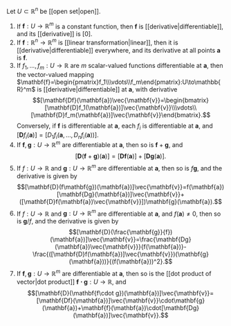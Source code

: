 Let $U\subset\mathbb{R}^n$ be [[open set|open]].
1. If $\mathbf{f}:U\to\mathbb{R}^m$ is a constant function, then $\mathbf{f}$ is [[derivative|differentiable]], and its [[derivative]] is $[0]$.
2. If $\mathbf{f}:\mathbb{R}^n\to\mathbb{R}^m$ is [[linear transformation|linear]], then it is [[derivative|differentiable]] everywhere, and its derivative at all points $\mathbf{a}$ is $\mathbf{f}$.
3. If $f_1,...,f_m:U\to\mathbb{R}$ are $m$ scalar-valued functions differentiable at $\mathbf{a}$, then the vector-valued mapping $\mathbf{f}=\begin{pmatrix}f_1\\\vdots\\f_m\end{pmatrix}:U\to\mathbb{R}^m$ is [[derivative|differentiable]] at $\mathbf{a}$, with derivative $$[\mathbf{Df}(\mathbf{a})\vec{\mathbf{v}}=\begin{bmatrix}[\mathbf{D}f_1(\mathbf{a})]\vec{\mathbf{v}}\\\vdots\\ [\mathbf{D}f_m(\mathbf{a})]\vec{\mathbf{v}}\end{bmatrix}.$$Conversely, if $\mathbf{f}$ is differentiable at $\mathbf{a}$, each $f_i$ is differentiable at $\mathbf{a}$, and $[\mathbf{D}f_i(\mathbf{a})]=[D_1f_i(\mathbf{a},...,D_nf_i(\mathbf{a}))]$.
4. If $\mathbf{f},\mathbf{g}:U\to\mathbb{R}^m$ are differentiable at $\mathbf{a}$, then so is $\mathbf{f}+\mathbf{g}$, and $$[\mathbf{D}(\mathbf{f}+\mathbf{g})(\mathbf{a})]=[\mathbf{Df}(\mathbf{a})]+[\mathbf{Dg}(\mathbf{a})].$$
5. If $f:U\to\mathbb{R}$ and $\mathbf{g}:U\to\mathbb{R}^m$ are differentiable at $\mathbf{a}$, then so is $f\mathbf{g}$, and the derivative is given by $$[\mathbf{D}(f\mathbf{g})(\mathbf{a})]\vec{\mathbf{v}}=f(\mathbf{a})[\mathbf{Dg}(\mathbf{a})]\vec{\mathbf{v}}+([\mathbf{D}f(\mathbf{a})\vec{\mathbf{v}}])\mathbf{g}(\mathbf{a}).$$
6. If $f:U\to\mathbb{R}$ and $\mathbf{g}:U\to\mathbb{R}^m$ are differentiable at $\mathbf{a}$, and $f(\mathbf{a})\ne0$, then so is $\mathbf{g}/f$, and the derivative is given by $$[\mathbf{D}(\frac{\mathbf{g}}{f})(\mathbf{a})]\vec{\mathbf{v}}=\frac{\mathbf{Dg}(\mathbf{a})\vec{\mathbf{v}}}{f(\mathbf{a})}-\frac{([\mathbf{D}f(\mathbf{a})]\vec{\mathbf{v}})(\mathbf{g}(\mathbf{a}))}{(f(\mathbf{a}))^2}.$$
7. If $\mathbf{f},\mathbf{g}:U\to\mathbb{R}^m$ are differentiable at $\mathbf{a}$, then so is the [[dot product of vector|dot product]] $\mathbf{f\cdot g}:U\to\mathbb{R}$, and $$[\mathbf{D}(\mathbf{f\cdot g})(\mathbf{a})]\vec{\mathbf{v}}=[\mathbf{Df}(\mathbf{a})]\vec{\mathbf{v}}\cdot\mathbf{g}(\mathbf{a})+\mathbf{f}(\mathbf{a})\cdot[\mathbf{Dg}(\mathbf{a})]\vec{\mathbf{v}}.$$